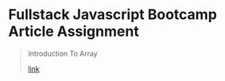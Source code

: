 # Fullstack Javascript Bootcamp Article Assignment

> Introduction To Array
>
>[link](https://deepaknayak.hashnode.dev/arrays-in-javascript)
